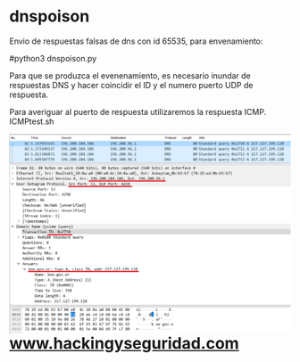 # dnspoison


Envio de respuestas falsas de dns con id 65535, para envenamiento:


#python3 dnspoison.py


Para que se produzca el evenenamiento, es necesario inundar de respuestas DNS y hacer coincidir el ID y el numero puerto UDP de respuesta. 

Para averiguar al puerto de respuesta utilizaremos la respuesta ICMP. ICMPtest.sh


<img style="float:left" alt="dns poisoning logo" src="https://github.com/hackingyseguridad/dnspoison/blob/master/envenamiento.png">

#
# www.hackingyseguridad.com 
#
                             
